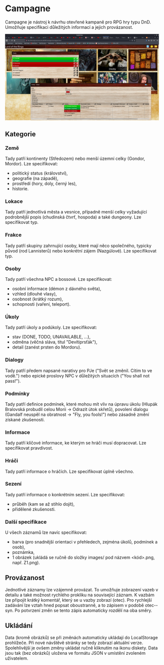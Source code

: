 # Campagne
Campagne je nástroj k návrhu otevřené kampaně pro RPG hry typu DnD. Umožňuje specifikaci důležitých informací a jejich provázanost.

![Campagne screen](https://github.com/lightfaith/campagne/blob/main/screen1.png?raw=true)
## Kategorie
### Země
Tady patří kontinenty (Středozem) nebo menší územní celky (Gondor, Mordor). 
Lze specifikovat:
- politický status (království),
- geografie (na západě),
- prostředí (hory, doly, černý les),
- historie.
### Lokace
Tady patří jednotlivá města a vesnice, případně menší celky vyžadující podrobnější popis (chudinská čtvrť, hospoda) a také dungeony.
Lze specifikovat typ.
### Frakce
Tady patří skupiny zahrnující osoby, které mají něco společného, typicky původ (rod Lannisterů) nebo konkrétní zájem (Nazgúlové).
Lze specifikovat typ.
### Osoby
Tady patří všechna NPC a bossové.
Lze specifikovat:
- osobní informace (démon z dávného světa),
- vzhled (dlouhé vlasy),
- osobnost (krátký rozum),
- schopnosti (vaření, teleport).
### Úkoly
Tady patří úkoly a podúkoly.
Lze specifikovat:
- stav (DONE, TODO, UNAVAILABLE, ...),
- odměna (věčná sláva, titul "Devítiprsťák"),
- detail (zanést prsten do Mordoru).
### Dialogy
Tady patří předem napsané narativy pro PJe ("Svět se změnil. Cítím to ve vodě.") nebo epické proslovy NPC v důležitých situacích ("You shall not pass!").
### Podmínky
Tady patří definice podmínek, které mohou mít vliv na úpravu úkolu (Hlupák Bralovská probudil celou Morii -> Odrazit útok skřetů), povolení dialogu (Gandalf neuspěl na obratnost -> "Fly, you fools!") nebo zásadně změní získané zkušenosti.
### Informace
Tady patří klíčové informace, ke kterým se hráči musí dopracovat.
Lze specifikovat pravdivost.
### Hráči
Tady patří informace o hráčích.
Lze specifikovat úplně všechno.
### Sezení
Tady patří informace o konkrétním sezení.
Lze specifikovat:
- průběh (kam se až stihlo dojít),
- přidělené zkušenosti.

### Další specifikace
U všech záznamů lze navíc specifikovat:
- barva (pro snadnější orientaci v přehledech, zejména úkolů, podmínek a osob),
- poznámka,
- 1 obrázek (ukládá se ručně do složky images/ pod názvem <kód>.png, např. Z1.png).

## Provázanost
Jednotlivé záznamy lze vzájemně provázat. To umožňuje zobrazení vazeb v detailu a také možnost rychlého prokliku na související záznam. K vazbám lze připojit krátký komentář, který se u vazby zobrazí (otec). Pro rychlejší zadávání lze vztah hned popsat oboustranně, a to zápisem v podobě otec\-\-syn. Po potvrzení změn se tento zápis automaticky rozdělí na oba směry.

## Ukládání
Data (kromě obrázků) se při změnách automaticky ukládají do LocalStorage prohlížeče. Při nové návštěvě stránky se tedy zobrazí aktuální verze. Spolehlivější je ovšem změny ukládat ručně kliknutím na ikonu diskety. Data jsou tak (bez obrázků) uložena ve formátu JSON v umístění zvoleném uživatelem.

